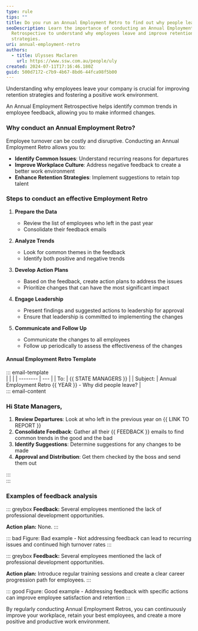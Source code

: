 ```yaml
---
type: rule
tips: ""
title: Do you run an Annual Employment Retro to find out why people leave?
seoDescription: Learn the importance of conducting an Annual Employment
  Retrospective to understand why employees leave and improve retention
  strategies.
uri: annual-employment-retro
authors:
  - title: Ulysses Maclaren
    url: https://www.ssw.com.au/people/uly
created: 2024-07-11T17:16:46.180Z
guid: 500d7172-c7b9-4b67-8bd6-44fca98f5b00
---
```

Understanding why employees leave your company is crucial for improving retention strategies and fostering a positive work environment. 

An Annual Employment Retrospective helps identify common trends in employee feedback, allowing you to make informed changes.
 
<!--endintro-->
 
### Why conduct an Annual Employment Retro?
 
Employee turnover can be costly and disruptive. Conducting an Annual Employment Retro allows you to:
 
- **Identify Common Issues**: Understand recurring reasons for departures
- **Improve Workplace Culture**: Address negative feedback to create a better work environment
- **Enhance Retention Strategies**: Implement suggestions to retain top talent  

### Steps to conduct an effective Employment Retro
 
1. **Prepare the Data**
   - Review the list of employees who left in the past year
   - Consolidate their feedback emails
 
2. **Analyze Trends**
   - Look for common themes in the feedback
   - Identify both positive and negative trends
 
3. **Develop Action Plans**
   - Based on the feedback, create action plans to address the issues
   - Prioritize changes that can have the most significant impact
 
4. **Engage Leadership**
   - Present findings and suggested actions to leadership for approval
   - Ensure that leadership is committed to implementing the changes
 
5. **Communicate and Follow Up**
   - Communicate the changes to all employees
   - Follow up periodically to assess the effectiveness of the changes
 
#### Annual Employment Retro Template

::: email-template  
|          |     |
| -------- | --- |
| To:      | {{ STATE MANAGERS }} |
| Subject: | Annual Employment Retro {{ YEAR }} - Why did people leave?  |  
::: email-content  


### Hi State Managers,
 
1. **Review Departures**: Look at who left in the previous year on {{ LINK TO REPORT }}
2. **Consolidate Feedback**: Gather all their {{ FEEDBACK }} emails to find common trends in the good and the bad
3. **Identify Suggestions**: Determine suggestions for any changes to be made
4. **Approval and Distribution**: Get them checked by the boss and send them out

:::  
:::

### Examples of feedback analysis 
 
::: greybox
**Feedback:** Several employees mentioned the lack of professional development opportunities.

**Action plan:** None.
:::

::: bad
Figure: Bad example - Not addressing feedback can lead to recurring issues and continued high turnover rates
:::
 
::: greybox
**Feedback:** Several employees mentioned the lack of professional development opportunities.

**Action plan:** Introduce regular training sessions and create a clear career progression path for employees.
:::

::: good
Figure: Good example - Addressing feedback with specific actions can improve employee satisfaction and retention
:::
 
By regularly conducting Annual Employment Retros, you can continuously improve your workplace, retain your best employees, and create a more positive and productive work environment.
